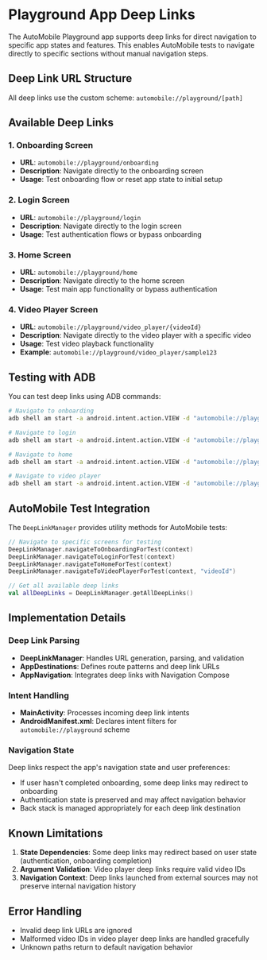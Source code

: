 # Playground App Deep Links

The AutoMobile Playground app supports deep links for direct navigation to specific app states and
features. This enables AutoMobile tests to navigate directly to specific sections without manual
navigation steps.

## Deep Link URL Structure

All deep links use the custom scheme: `automobile://playground/[path]`

## Available Deep Links

### 1. Onboarding Screen

- **URL**: `automobile://playground/onboarding`
- **Description**: Navigate directly to the onboarding screen
- **Usage**: Test onboarding flow or reset app state to initial setup

### 2. Login Screen

- **URL**: `automobile://playground/login`
- **Description**: Navigate directly to the login screen
- **Usage**: Test authentication flows or bypass onboarding

### 3. Home Screen

- **URL**: `automobile://playground/home`
- **Description**: Navigate directly to the home screen
- **Usage**: Test main app functionality or bypass authentication

### 4. Video Player Screen

- **URL**: `automobile://playground/video_player/{videoId}`
- **Description**: Navigate directly to the video player with a specific video
- **Usage**: Test video playback functionality
- **Example**: `automobile://playground/video_player/sample123`

## Testing with ADB

You can test deep links using ADB commands:

```bash
# Navigate to onboarding
adb shell am start -a android.intent.action.VIEW -d "automobile://playground/onboarding" com.zillow.automobile.playground

# Navigate to login
adb shell am start -a android.intent.action.VIEW -d "automobile://playground/login" com.zillow.automobile.playground

# Navigate to home
adb shell am start -a android.intent.action.VIEW -d "automobile://playground/home" com.zillow.automobile.playground

# Navigate to video player
adb shell am start -a android.intent.action.VIEW -d "automobile://playground/video_player/test123" com.zillow.automobile.playground
```

## AutoMobile Test Integration

The `DeepLinkManager` provides utility methods for AutoMobile tests:

```kotlin
// Navigate to specific screens for testing
DeepLinkManager.navigateToOnboardingForTest(context)
DeepLinkManager.navigateToLoginForTest(context)
DeepLinkManager.navigateToHomeForTest(context)
DeepLinkManager.navigateToVideoPlayerForTest(context, "videoId")

// Get all available deep links
val allDeepLinks = DeepLinkManager.getAllDeepLinks()
```

## Implementation Details

### Deep Link Parsing

- **DeepLinkManager**: Handles URL generation, parsing, and validation
- **AppDestinations**: Defines route patterns and deep link URLs
- **AppNavigation**: Integrates deep links with Navigation Compose

### Intent Handling

- **MainActivity**: Processes incoming deep link intents
- **AndroidManifest.xml**: Declares intent filters for `automobile://playground` scheme

### Navigation State

Deep links respect the app's navigation state and user preferences:

- If user hasn't completed onboarding, some deep links may redirect to onboarding
- Authentication state is preserved and may affect navigation behavior
- Back stack is managed appropriately for each deep link destination

## Known Limitations

1. **State Dependencies**: Some deep links may redirect based on user state (authentication,
   onboarding completion)
2. **Argument Validation**: Video player deep links require valid video IDs
3. **Navigation Context**: Deep links launched from external sources may not preserve internal
   navigation history

## Error Handling

- Invalid deep link URLs are ignored
- Malformed video IDs in video player deep links are handled gracefully
- Unknown paths return to default navigation behavior
